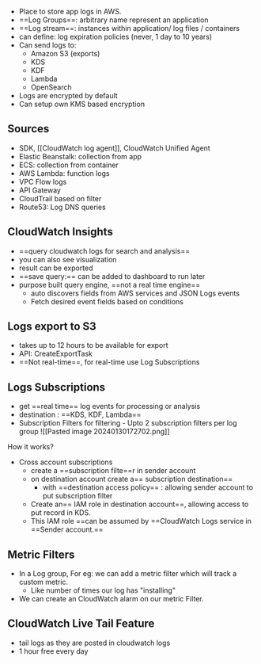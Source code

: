 - Place to store app logs in AWS. 
- ==Log Groups==: arbitrary name represent an application 
- ==Log stream==: instances within application/ log files / containers
- can define: log expiration policies (never, 1 day to 10 years)
- Can send logs to:
	- Amazon S3 (exports)
	- KDS
	- KDF
	- Lambda
	- OpenSearch
- Logs are encrypted by default
- Can setup own KMS based encryption

## Sources
- SDK, [[CloudWatch log agent]], CloudWatch Unified Agent
- Elastic Beanstalk: collection from app
- ECS: collection from container
- AWS Lambda: function logs 
- VPC Flow logs
- API Gateway
- CloudTrail based on filter 
- Route53: Log DNS queries

## CloudWatch Insights
- ==query cloudwatch logs for search and analysis==
- you can also see visualization
- result can be exported
- ==save query:== can be added to dashboard to run later
- purpose built query engine, ==not a real time engine== 
	- auto discovers fields from AWS services and JSON Logs events
	- Fetch desired event fields based on conditions

## Logs export to S3
- takes up to 12 hours to be available for export 
- API: CreateExportTask 
- ==Not real-time==, for real-time use Log Subscriptions

## Logs Subscriptions
- get ==real time== log events for processing or analysis 
- destination : ==KDS, KDF, Lambda==
- Subscription Filters for filtering - Upto 2 subscription filters per log group
![[Pasted image 20240130172702.png]]

How it works?
 - Cross account subscriptions 
	 - create a ==subscription filte==r in sender account 
	 - on destination account create a== subscription destination==
		 - with ==destination access policy== : allowing sender account to put subscription filter 
	- Create an== IAM role in destination account==, allowing access to put record in KDS. 
	- This IAM role ==can be assumed by ==CloudWatch Logs service in ==Sender account.==
## Metric Filters
- In a  Log group, For eg: we can add a metric filter which will track a custom metric. 
	- Like number of times our log has "installing"
- We can create an CloudWatch alarm on our metric Filter.

## CloudWatch Live Tail Feature
- tail logs as they are posted in cloudwatch logs
- 1 hour free every day